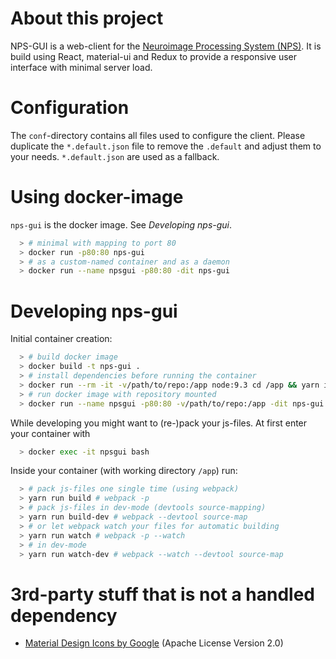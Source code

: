 # About this project
NPS-GUI is a web-client for the [Neuroimage Processing System (NPS)](https://github.com/neuro/nps). It is build using React, material-ui and Redux to provide a responsive user interface with minimal server load.

# Configuration
The `conf`-directory contains all files used to configure the client. Please duplicate the `*.default.json` file to remove the `.default` and adjust them to your needs. `*.default.json` are used as a fallback.

# Using docker-image
`nps-gui` is the docker image. See _Developing nps-gui_.
```bash
  > # minimal with mapping to port 80
  > docker run -p80:80 nps-gui
  > # as a custom-named container and as a daemon
  > docker run --name npsgui -p80:80 -dit nps-gui
```

# Developing nps-gui
Initial container creation:
```bash
  > # build docker image
  > docker build -t nps-gui .
  > # install dependencies before running the container
  > docker run --rm -it -v/path/to/repo:/app node:9.3 cd /app && yarn install
  > # run docker image with repository mounted
  > docker run --name npsgui -p80:80 -v/path/to/repo:/app -dit nps-gui
```

While developing you might want to (re-)pack your js-files. At first enter your container with
```bash
  > docker exec -it npsgui bash
```
Inside your container (with working directory `/app`) run:
```bash
  > # pack js-files one single time (using webpack)
  > yarn run build # webpack -p
  > # pack js-files in dev-mode (devtools source-mapping)
  > yarn run build-dev # webpack --devtool source-map
  > # or let webpack watch your files for automatic building
  > yarn run watch # webpack -p --watch
  > # in dev-mode
  > yarn run watch-dev # webpack --watch --devtool source-map
```

# 3rd-party stuff that is not a handled dependency
- [Material Design Icons by Google](http://google.github.io/material-design-icons/#getting-icons) (Apache License Version 2.0)
